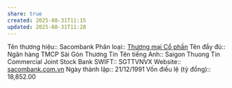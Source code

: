 ```yaml
---
share: true
created: 2025-08-31T11:15
updated: 2025-08-31T11:28
---
```

Tên thương hiệu:: Sacombank
Phân loại:: [Thương mại Cổ phần](Th%C6%B0%C6%A1ng%20m%E1%BA%A1i%20C%E1%BB%95%20ph%E1%BA%A7n.md)
Tên đầy đủ:: Ngân hàng TMCP Sài Gòn Thương Tín
Tên tiếng Anh:: Saigon Thuong Tin Commercial Joint Stock Bank
SWIFT:: SGTTVNVX
Website:: [sacombank.com.vn](sacombank.com.vn)
Ngày thành lập:: 21/12/1991
Vốn điều lệ (tỷ đồng):: 18,852.00
